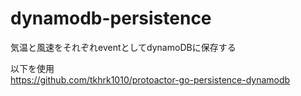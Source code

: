 # dynamodb-persistence

気温と風速をそれぞれeventとしてdynamoDBに保存する

以下を使用  
https://github.com/tkhrk1010/protoactor-go-persistence-dynamodb